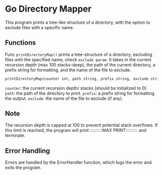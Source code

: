 # Go Directory Mapper

This program prints a tree-like structure of a directory, with the option to exclude files with a specific name.

## Functions

Func `printDirectoryMap()` prints a tree-structure of a directory, excluding files with the specified name, check `exclude param`. It takes in the current recursion depth (max 100 stacks-deep), the path of the current directory, a prefix string for formatting, and the name of the file to exclude.

```sh
printDirectoryMap(counter int, path string, prefix string, exclude string)
```

`counter`: the current recursion depth/ stacks (should be initialized to 0).
`path`: the path of the directory to print.
`prefix`: a prefix string for formatting the output.
`exclude`: the name of the file to exclude (if any).

## Note

The recursion depth is capped at 100 to prevent potential stack overflows. If this limit is reached, the program will print ::::::::::MAX PRINT:::::::::: and terminate.

## Error Handling

Errors are handled by the ErrorHandler function, which logs the error and exits the program.
